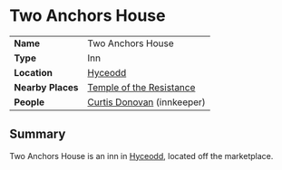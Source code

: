 # Two Anchors House

|||
| --- | --- |
| **Name** | Two Anchors House | place.4
| **Type** | Inn |
| **Location** | [Hyceodd](../../towns/hyceodd.md) |
| **Nearby Places** | [Temple of the Resistance](../temples/temple-of-the-resistance.md) |
| **People** | [Curtis Donovan](../../../characters/curtis-donovan.md) (innkeeper) |

## Summary

Two Anchors House is an inn in [Hyceodd](../../towns/hyceodd.md), located off the marketplace.
